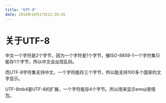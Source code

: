 ```yaml
---
title: "UTF-8" 
date: 2019年10月27日12:35:45
---
```


# 关于UTF-8
中文一个字符是2个字节，因为一个字符是1个字节，像ISO-8859-1一个字符集只能存1个字节，所以中文会出现乱码。

而UTF-8字符集支持中文，一个字符能存三个字节，所以能支持100多个国家的文字显示。

UTF-8mb4是UTF-8的扩展，一个字符能存4个字节。所以用来显示emoji表情包。
